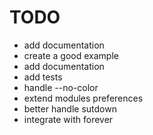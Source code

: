 TODO
===

* add documentation
* create a good example
* add documentation
* add tests
* handle --no-color
* extend modules preferences
* better handle sutdown
* integrate with forever